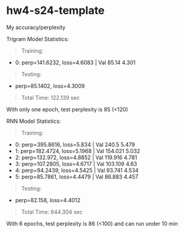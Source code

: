 # hw4-s24-template


My accuracy/perplexity 

Trigram Model Statistics:
 > Training: 
 - 0: perp=141.6232,	loss=4.6083 	| Val 85.14	4.301
 > Testing: 
 - perp=85.1402,	loss=4.3009
 > Total Time: 122.139 sec

 With only one epoch, test perplexity is 85 (<120)

RNN Model Statistics:
 > Training: 
 - 0: perp=395.8616,	loss=5.834 	| Val 240.5	5.479
 - 1: perp=182.4724,	loss=5.1968 	| Val 154.021	5.032
 - 2: perp=132.972,	loss=4.8852 	| Val 119.916	4.781
 - 3: perp=107.2805,	loss=4.6717 	| Val 103.109	4.63
 - 4: perp=94.2439,	loss=4.5425 	| Val 93.741	4.534
 - 5: perp=85.7861,	loss=4.4479 	| Val 86.883	4.457
 > Testing: 
 - perp=82.158,	loss=4.4012
 > Total Time: 644.304 sec

With 6 epochs, test perplexity is 86 (<100) and can run under 10 min
